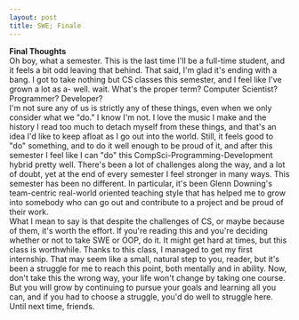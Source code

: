 ```yaml
---
layout: post
title: SWE; Finale
---
```


<b>Final Thoughts</b><br>
Oh boy, what a semester. This is the last time I'll be a full-time student, and it feels a bit odd leaving that behind. That said, I'm glad it's ending with a bang. I got to take nothing but CS classes this semester, and I feel like I've grown a lot as a- well. wait. What's the proper term? Computer Scientist? Programmer? Developer?<br>
I'm not sure any of us is strictly any of these things, even when we only consider what we "do." I know I'm not. I love the music I make and the history I read too much to detach myself from these things, and that's an idea I'd like to keep afloat as I go out into the world. Still, it feels good to "do" something, and to do it well enough to be proud of it, and after this semester I feel like I can "do" this CompSci-Programming-Development hybrid pretty well. There's been a lot of challenges along the way, and a lot of doubt, yet at the end of every semester I feel stronger in many ways. This semester has been no different. In particular, it's been Glenn Downing's team-centric real-world oriented teaching style that has helped me to grow into somebody who can go out and contribute to a project and be proud of their work.<br>
What I mean to say is that despite the challenges of CS, or maybe because of them, it's worth the effort. If you're reading this and you're deciding whether or not to take SWE or OOP, do it. It might get hard at times, but this class is worthwhile. Thanks to this class, I managed to get my first internship. That may seem like a small, natural step to you, reader, but it's been a struggle for me to reach this point, both mentally and in ability. Now, don't take this the wrong way, your life won't change by taking one course. But you will grow by continuing to pursue your goals and learning all you can, and if you had to choose a struggle, you'd do well to struggle here.<br>
Until next time, friends.
